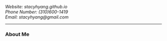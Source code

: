 <html>
  <body>
    <address> Website: stacyhyang.github.io </address>
    <address> Phone Number: (310)600-1419 </address>
    <address> Email: stacyhyang@gmail.com </address>
    <hr>
    <h3> About Me </h3>
  </body>
</html>
